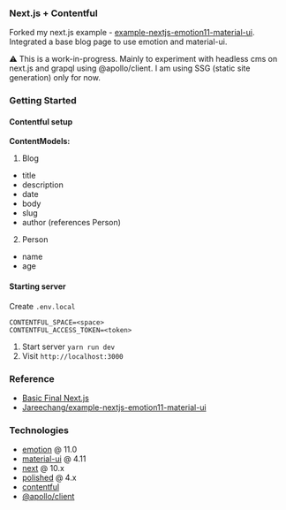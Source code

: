 ### Next.js + Contentful

Forked my next.js example - [example-nextjs-emotion11-material-ui](https://github.com/Jareechang/example-nextjs-emotion11-material-ui). Integrated a base blog page to use emotion and material-ui.

⚠️ This is a work-in-progress. Mainly to experiment with headless cms on next.js and grapql using @apollo/client. I am using SSG (static site generation) only for now. 

### Getting Started

#### Contentful setup

**ContentModels:**

1. Blog
 - title
 - description
 - date
 - body
 - slug
 - author (references Person)

2. Person 
 - name 
 - age

#### Starting server 
Create `.env.local`

```
CONTENTFUL_SPACE=<space>
CONTENTFUL_ACCESS_TOKEN=<token>
```

1. Start server `yarn run dev`  
2. Visit `http://localhost:3000`


### Reference

- [Basic Final Next.js](https://github.com/vercel/next-learn-starter/tree/master/basics-final)
- [Jareechang/example-nextjs-emotion11-material-ui](https://github.com/Jareechang/example-nextjs-emotion11-material-ui)


### Technologies

- [emotion](https://emotion.sh/docs/@emotion/css) @ 11.0
- [material-ui](https://material-ui.com/) @ 4.11
- [next](https://nextjs.org/docs/getting-started) @ 10.x
- [polished](https://polished.js.org/docs/) @ 4.x
- [contentful](https://www.contentful.com/)
- [@apollo/client](https://www.apollographql.com/docs/react/)
